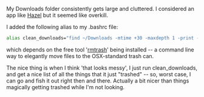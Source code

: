 <!--
.. title: Quickie: Keeping my OSX downloads folder clean
.. date: 2010/05/04 13:37
.. slug: quickie-keeping-my-osx-downloads-folder-clean
.. tags:
.. link:
.. description:
-->

My Downloads folder consistently gets large and cluttered. I considered an app like [Hazel](http://www.noodlesoft.com/hazel) but it seemed like overkill.

I added the following alias to my .bashrc file:
``` bash
alias clean_downloads="find ~/Downloads -mtime +30 -maxdepth 1 -print -exec rmtrash '{}' ';'"
```
which depends on the free tool '[rmtrash](http://www.nightproductions.net/cli.htm)' being installed -- a command line way to elegantly move files to the OSX-standard trash can.

The nice thing is when I think 'that looks messy', I just run clean_downloads, and get a nice list of all the things that it just "trashed" -- so, worst case, I can go and fish it out right then and there. Actually a bit nicer than things magically getting trashed while I'm not looking.

